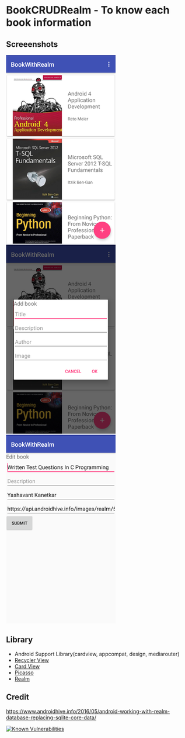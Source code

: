 # BookCRUDRealm - To know each book information

## Screeenshots
<img src="https://github.com/khantkhantnyeinsoe/BookCRUDRealm/blob/master/menu.png" width="300">
<img src="https://github.com/khantkhantnyeinsoe/BookCRUDRealm/blob/master/insert.png" width="300">
<img src="https://github.com/khantkhantnyeinsoe/BookCRUDRealm/blob/master/edit.png" width="300">

## Library
- Android Support Library(cardview, appcompat, design, mediarouter)
- [Recycler View](https://developer.android.com/reference/android/support/v7/widget/RecyclerView.html)
- [Card View](https://developer.android.com/training/material/lists-cards.html)
- [Picasso](http://square.github.io/picasso/)
- [Realm](https://realm.io/docs/java/latest/)

## Credit
https://www.androidhive.info/2016/05/android-working-with-realm-database-replacing-sqlite-core-data/

[![Known Vulnerabilities](https://snyk.io//test/github/khantkhantnyeinsoe/BookCRUDRealm/badge.svg?targetFile=app/build.gradle)](https://snyk.io//test/github/khantkhantnyeinsoe/BookCRUDRealm?targetFile=app/build.gradle)



